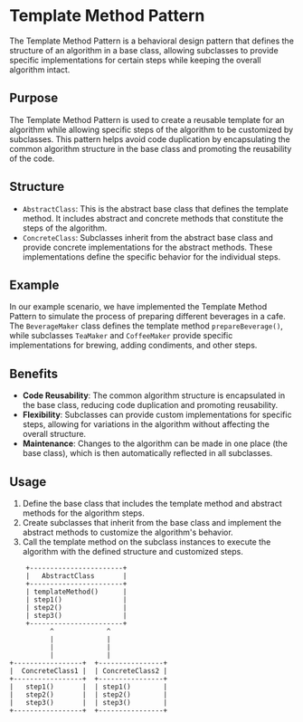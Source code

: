 # Template Method Pattern

The Template Method Pattern is a behavioral design pattern that defines the structure of an algorithm in a base class, allowing subclasses to provide specific implementations for certain steps while keeping the overall algorithm intact.

## Purpose

The Template Method Pattern is used to create a reusable template for an algorithm while allowing specific steps of the algorithm to be customized by subclasses. This pattern helps avoid code duplication by encapsulating the common algorithm structure in the base class and promoting the reusability of the code.

## Structure

- `AbstractClass`: This is the abstract base class that defines the template method. It includes abstract and concrete methods that constitute the steps of the algorithm.
- `ConcreteClass`: Subclasses inherit from the abstract base class and provide concrete implementations for the abstract methods. These implementations define the specific behavior for the individual steps.

## Example

In our example scenario, we have implemented the Template Method Pattern to simulate the process of preparing different beverages in a cafe. The `BeverageMaker` class defines the template method `prepareBeverage()`, while subclasses `TeaMaker` and `CoffeeMaker` provide specific implementations for brewing, adding condiments, and other steps.

## Benefits

- **Code Reusability**: The common algorithm structure is encapsulated in the base class, reducing code duplication and promoting reusability.
- **Flexibility**: Subclasses can provide custom implementations for specific steps, allowing for variations in the algorithm without affecting the overall structure.
- **Maintenance**: Changes to the algorithm can be made in one place (the base class), which is then automatically reflected in all subclasses.

## Usage

1. Define the base class that includes the template method and abstract methods for the algorithm steps.
2. Create subclasses that inherit from the base class and implement the abstract methods to customize the algorithm's behavior.
3. Call the template method on the subclass instances to execute the algorithm with the defined structure and customized steps.
````
    +-----------------------+
    |   AbstractClass       |
    +-----------------------+
    | templateMethod()      |
    | step1()               |
    | step2()               |
    | step3()               |
    +-----------------------+
          ^             ^
          |             |
          |             |
          |             |
+-----------------+  +----------------+
|  ConcreteClass1 |  | ConcreteClass2 |
+-----------------+  +----------------+
|   step1()       |  | step1()        |
|   step2()       |  | step2()        |
|   step3()       |  | step3()        |
+-----------------+  +----------------+

